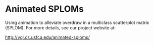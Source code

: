 
# Animated SPLOMs

Using animation to alleviate overdraw in a multiclass scatterplot matrix (SPLOM). For more details, see our project website at:

<http://vgl.cs.usfca.edu/animated-sploms/>
